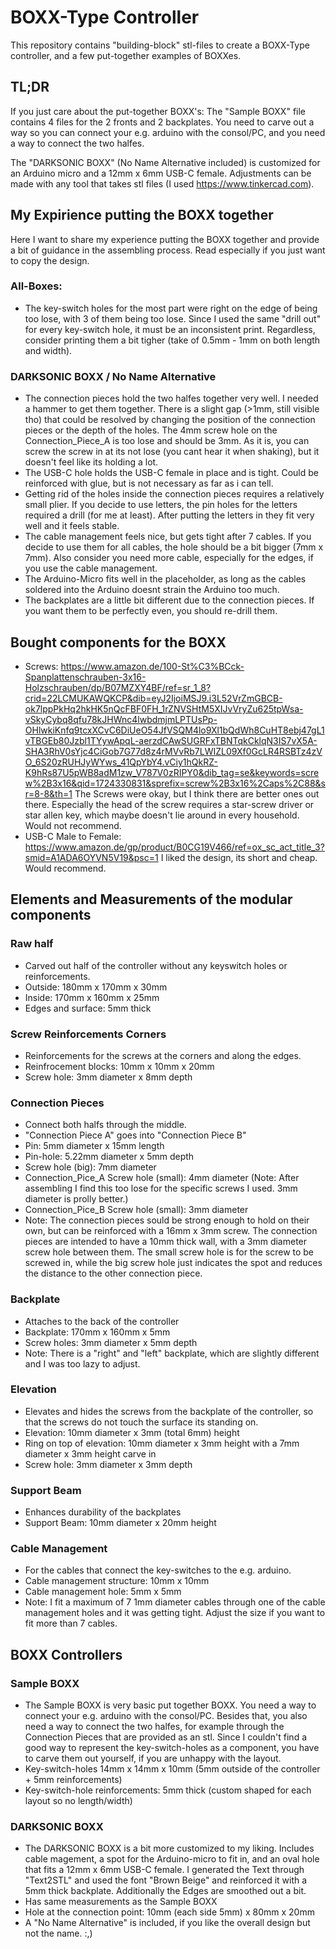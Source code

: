 # BOXX-Type Controller

This repository contains "building-block" stl-files to create a BOXX-Type controller, and a few put-together examples of BOXXes. 

## TL;DR
If you just care about the put-together BOXX's:
The "Sample BOXX" file contains 4 files for the 2 fronts and 2 backplates. 
You need to carve out a way so you can connect your e.g. arduino with the consol/PC, and you need a way to connect the two halfes.

The "DARKSONIC BOXX" (No Name Alternative included) is customized for an Arduino micro and a 12mm x 6mm USB-C female.
Adjustments can be made with any tool that takes stl files (I used https://www.tinkercad.com).

## My Expirience putting the BOXX together
Here I want to share my experience putting the BOXX together and provide a bit of guidance in the assembling process. Read especially if you just want to copy the design.
### All-Boxes:
- The key-switch holes for the most part were right on the edge of being too lose, with 3 of them being too lose. Since I used the same "drill out" for every key-switch hole, it must be an inconsistent print. Regardless, consider printing them a bit tigher (take of 0.5mm - 1mm on both length and width).

### DARKSONIC BOXX / No Name Alternative
- The connection pieces hold the two halfes together very well. I needed a hammer to get them together. There is a slight gap (>1mm, still visible tho) that could be resolved by changing the position of the connection pieces or the depth of the holes. The 4mm screw hole on the Connection_Piece_A is too lose and should be 3mm. As it is, you can screw the screw in at its not lose (you cant hear it when shaking), but it doesn't feel like its holding a lot.
- The USB-C hole holds the USB-C female in place and is tight. Could be reinforced with glue, but is not necessary as far as i can tell.
- Getting rid of the holes inside the connection pieces requires a relatively small plier. If you decide to use letters, the pin holes for the letters required a drill (for me at least). After putting the letters in they fit very well and it feels stable.
- The cable management feels nice, but gets tight after 7 cables. If you decide to use them for all cables, the hole should be a bit bigger (7mm x 7mm). Also consider you need more cable, especially for the edges, if you use the cable management.
- The Arduino-Micro fits well in the placeholder, as long as the cables soldered into the Arduino doesnt strain the Arduino too much.
- The backplates are a little bit different due to the connection pieces. If you want them to be perfectly even, you should re-drill them.

## Bought components for the BOXX 
- Screws: https://www.amazon.de/100-St%C3%BCck-Spanplattenschrauben-3x16-Holzschrauben/dp/B07MZXY4BF/ref=sr_1_8?crid=22LCMUKAWQKCP&dib=eyJ2IjoiMSJ9.i3L52VrZmGBCB-ok7lppPkHq2hkHK5nQcFBF0FH_1rZNVSHtM5XIJvVryZu625tpWsa-vSkyCybq8qfu78kJHWnc4lwbdmjmLPTUsPp-OHlwkiKnfq9tcxXCvC6DiUeO54JfVSQM4lo9Xl1bQdWh8CuHT8ebj47gL1vTBGEb80Jzbl1TYywApqL-aerzdCAwSUGRFxTBNTqkCklqN3IS7vX5A-SHA3RhV0sYjc4CiGob7G77d8z4rMVvRb7LWIZL09Xf0GcLR4RSBTz4zVO_6S20zRUHJyWYws_41QpYbY4.vCiy1hQkRZ-K9hRs87U5pWB8adM1zw_V787V0zRIPY0&dib_tag=se&keywords=screw%2B3x16&qid=1724330831&sprefix=screw%2B3x16%2Caps%2C88&sr=8-8&th=1 The Screws were okay, but I think there are better ones out there. Especially the head of the screw requires a star-screw driver or star allen key, which maybe doesn't lie around in every household. Would not recommend.
- USB-C Male to Female: https://www.amazon.de/gp/product/B0CG19V466/ref=ox_sc_act_title_3?smid=A1ADA6OYVN5V19&psc=1 I liked the design, its short and cheap. Would recommend.

## Elements and Measurements of the modular components

### Raw half
- Carved out half of the controller without any keyswitch holes or reinforcements.
- Outside: 180mm x 170mm x 30mm
- Inside:	170mm x 160mm x 25mm
- Edges and surface: 5mm thick

### Screw Reinforcements Corners
- Reinforcements for the screws at the corners and along the edges.
- Reinfrocement blocks: 10mm x 10mm x 20mm
- Screw hole: 3mm diameter x 8mm depth

### Connection Pieces
- Connect both halfs through the middle.
- "Connection Piece A" goes into "Connection Piece B"
- Pin: 5mm diameter x 15mm length
- Pin-hole: 5.22mm diameter x 5mm depth
- Screw hole (big): 7mm diameter
- Connection_Pice_A Screw hole (small): 4mm diameter (Note: After assembling I find this too lose for the specific screws I used. 3mm diameter is prolly better.)
- Connection_Pice_B Screw hole (small): 3mm diameter 
- Note: The connection pieces sould be strong enough to hold on their own, but can be reinforced with a 16mm x 3mm screw. The connection pieces are intended to have a 10mm thick wall, with a 3mm diameter screw hole between them. The small screw hole is for the screw to be screwed in, while the big screw hole just indicates the spot and reduces the distance to the other connection piece.

### Backplate
- Attaches to the back of the controller
- Backplate: 170mm x 160mm x 5mm
- Screw holes: 3mm diameter x 5mm depth
- Note: There is a "right" and "left" backplate, which are slightly different and I was too lazy to adjust.

### Elevation
- Elevates and hides the screws from the backplate of the controller, so that the screws do not touch the surface its standing on.
- Elevation: 10mm diameter x 3mm (total 6mm) height
- Ring on top of elevation: 10mm diameter x 3mm height with a 7mm diameter x 3mm height carve in
- Screw hole: 3mm diameter x 3mm depth

### Support Beam
- Enhances durability of the backplates
- Support Beam: 10mm diameter x 20mm height

### Cable Management
- For the cables that connect the key-switches to the e.g. arduino.
- Cable management structure: 10mm x 10mm
- Cable management hole: 5mm x 5mm
- Note: I fit a maximum of 7 1mm diameter cables through one of the cable management holes and it was getting tight. Adjust the size if you want to fit more than 7 cables.

## BOXX Controllers

### Sample BOXX
- The Sample BOXX is very basic put together BOXX. You need a way to connect your e.g. arduino with the consol/PC. Besides that, you also need a way to connect the two halfes, for example through the Connection Pieces that are provided as an stl. Since I couldn't find a good way to represent the key-switch-holes as a component, you have to carve them out yourself, if you are unhappy with the layout.
- Key-switch-holes 14mm x 14mm x 10mm (5mm outside of the controller + 5mm reinforcements)
- Key-switch-hole reinforcements: 5mm thick (custom shaped for each layout so no length/width)

### DARKSONIC BOXX
- The DARKSONIC BOXX is a bit more customized to my liking. Includes cable magement, a spot for the Arduino-micro to fit in, and an oval hole that fits a 12mm x 6mm USB-C female. I generated the Text through "Text2STL" and used the font "Brown Beige" and reinforced it with a 5mm thick backplate. Additionally the Edges are smoothed out a bit.
- Has same measurements as the Sample BOXX
- Hole at the connection point: 10mm (each side 5mm) x 80mm x 20mm
- A "No Name Alternative" is included, if you like the overall design but not the name. :,)
